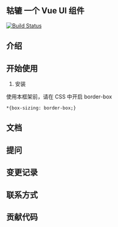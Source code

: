 ## 轱辘 一个 Vue UI 组件

[![Build Status](https://www.travis-ci.org/ZhangYuP/gulu-demo.svg?branch=master)](https://www.travis-ci.org/ZhangYuP/gulu-demo)

## 介绍

## 开始使用

1. 安装

使用本框架前，请在 CSS 中开启 border-box

```$xslt
*{box-sizing: border-box;}
```

## 文档

## 提问

## 变更记录

## 联系方式

## 贡献代码
